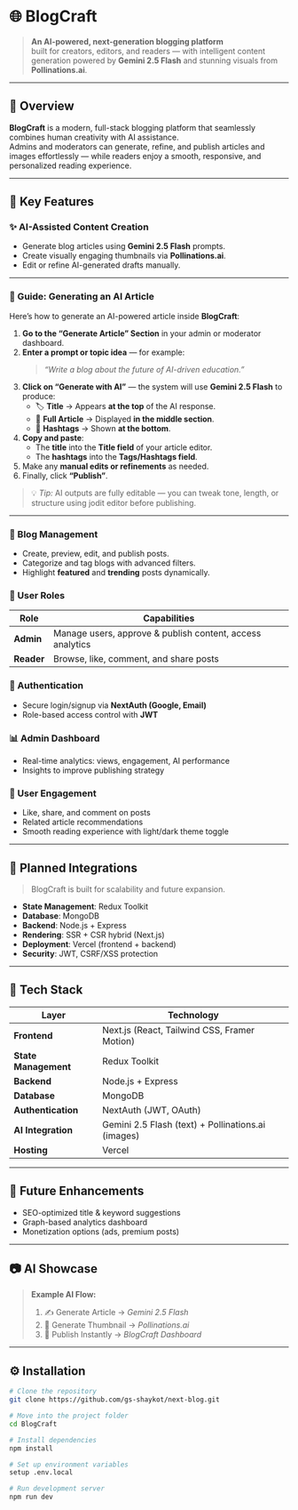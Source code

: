 # 🌐 BlogCraft

> **An AI-powered, next-generation blogging platform**  
> built for creators, editors, and readers — with intelligent content generation powered by **Gemini 2.5 Flash** and stunning visuals from **Pollinations.ai**.

---

## 🧠 Overview

**BlogCraft** is a modern, full-stack blogging platform that seamlessly combines human creativity with AI assistance.  
Admins and moderators can generate, refine, and publish articles and images effortlessly — while readers enjoy a smooth, responsive, and personalized reading experience.

---

## 🚀 Key Features

### ✨ AI-Assisted Content Creation
- Generate blog articles using **Gemini 2.5 Flash** prompts.  
- Create visually engaging thumbnails via **Pollinations.ai**.  
- Edit or refine AI-generated drafts manually.

---

### 🧾 Guide: Generating an AI Article

Here’s how to generate an AI-powered article inside **BlogCraft**:

1. **Go to the “Generate Article” Section** in your admin or moderator dashboard.  
2. **Enter a prompt or topic idea** — for example:  
   > _“Write a blog about the future of AI-driven education.”_
3. **Click on “Generate with AI”** — the system will use **Gemini 2.5 Flash** to produce:
   - 🏷 **Title** → Appears **at the top** of the AI response.  
   - 📜 **Full Article** → Displayed **in the middle section**.  
   - 🔖 **Hashtags** → Shown **at the bottom**.
4. **Copy and paste**:
   - The **title** into the **Title field** of your article editor.  
   - The **hashtags** into the **Tags/Hashtags field**.
5. Make any **manual edits or refinements** as needed.  
6. Finally, click **“Publish”**.

> 💡 *Tip:* AI outputs are fully editable — you can tweak tone, length, or structure using jodit editor before publishing.

---

### 📰 Blog Management
- Create, preview, edit, and publish posts.  
- Categorize and tag blogs with advanced filters.  
- Highlight **featured** and **trending** posts dynamically.

### 👥 User Roles
| Role | Capabilities |
|------|---------------|
| **Admin** | Manage users, approve & publish content, access analytics | 
| **Reader** | Browse, like, comment, and share posts |

### 🔐 Authentication
- Secure login/signup via **NextAuth (Google, Email)**  
- Role-based access control with **JWT**

### 📊 Admin Dashboard
- Real-time analytics: views, engagement, AI performance  
- Insights to improve publishing strategy

### 💬 User Engagement
- Like, share, and comment on posts  
- Related article recommendations  
- Smooth reading experience with light/dark theme toggle

---

## 🧩 Planned Integrations
> BlogCraft is built for scalability and future expansion.

- **State Management**: Redux Toolkit  
- **Database**: MongoDB  
- **Backend**: Node.js + Express  
- **Rendering**: SSR + CSR hybrid (Next.js)  
- **Deployment**: Vercel (frontend + backend)  
- **Security**: JWT, CSRF/XSS protection   

---

## 🧱 Tech Stack

| Layer | Technology |
|-------|-------------|
| **Frontend** | Next.js (React, Tailwind CSS, Framer Motion) |
| **State Management** | Redux Toolkit |
| **Backend** | Node.js + Express |
| **Database** | MongoDB |
| **Authentication** | NextAuth (JWT, OAuth) |
| **AI Integration** | Gemini 2.5 Flash (text) + Pollinations.ai (images) |
| **Hosting** | Vercel |

---

## 🔮 Future Enhancements
- SEO-optimized title & keyword suggestions  
- Graph-based analytics dashboard  
- Monetization options (ads, premium posts)   

---

## 📷 AI Showcase

> **Example AI Flow:**
> 1. ✍️ Generate Article → *Gemini 2.5 Flash*  
> 2. 🎨 Generate Thumbnail → *Pollinations.ai*  
> 3. 📰 Publish Instantly → *BlogCraft Dashboard*

---

## ⚙️ Installation

```bash
# Clone the repository
git clone https://github.com/gs-shaykot/next-blog.git

# Move into the project folder
cd BlogCraft

# Install dependencies
npm install

# Set up environment variables
setup .env.local

# Run development server
npm run dev
